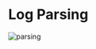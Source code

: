 # Log Parsing

![parsing](https://user-images.githubusercontent.com/85587286/192361920-90ffb645-81c0-4f3f-8f5c-1a6a0720e44f.gif)
